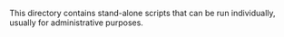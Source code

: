 This directory contains stand-alone scripts that can be run individually, usually for administrative purposes.
